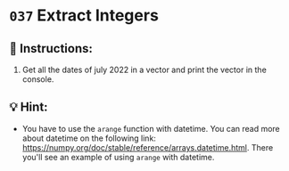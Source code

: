# `037` Extract Integers

## 📝 Instructions:

1. Get all the dates of july 2022 in a vector and print the vector in the console.

## 💡 Hint:

+ You have to use the `arange` function with datetime. You can read more about datetime on the following link: https://numpy.org/doc/stable/reference/arrays.datetime.html. There you'll see an example of using `arange` with datetime.